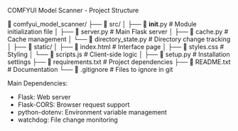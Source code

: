 COMFYUI Model Scanner - Project Structure

📁 comfyui_model_scanner/
├── 📁 src/
│   ├── 📄 __init__.py     # Module initialization file
│   ├── 📄 server.py       # Main Flask server
│   ├── 📄 cache.py        # Cache management
│   └── 📄 directory_state.py  # Directory change tracking
│
├── 📁 static/
│   ├── 📄 index.html      # Interface page
│   ├── 📄 styles.css      # Styling
│   └── 📄 scripts.js      # Client-side logic
│
├── 📄 setup.py            # Installation settings
├── 📄 requirements.txt    # Project dependencies
├── 📄 README.txt          # Documentation
└── 📄 .gitignore         # Files to ignore in git

Main Dependencies:
- Flask: Web server
- Flask-CORS: Browser request support
- python-dotenv: Environment variable management
- watchdog: File change monitoring
